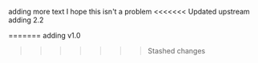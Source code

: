 adding more text
I hope this isn't a problem
<<<<<<< Updated upstream
adding 2.2

=======
adding v1.0
>>>>>>> Stashed changes
